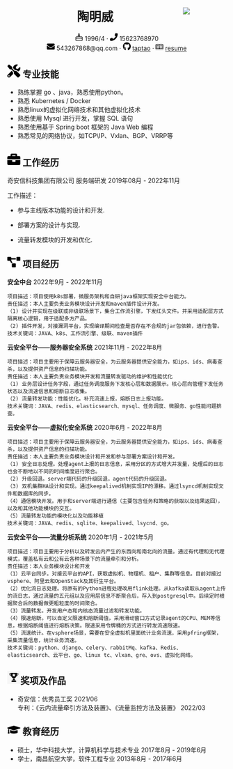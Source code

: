  <center>
     <h1>陶明威 <img align="right" src="assets/head.png" width="100px"></h1>  
     <div>
         <span>
           <img src="assets/birth.png" width="18px">
             1996/4
         </span>
         ·
         <span>
             <img src="assets/phone-solid.svg" width="18px">
             15623768970
         </span>      
   </div>
   <div>
         <span>
             <img src="assets/envelope-solid.svg" width="18px">
             543267868@qq.com
         </span>
         ·
         <span>
             <img src="assets/github-brands.svg" width="18px">
             <a href="https://github.com/taptao">taptao</a>
         </span>
       	 ·
         <span>
             <img src="assets/resume.jpeg" width="18px">
             <a href="https://taptao.github.io/">resume</a>
         </span>
     </div>
 </center>




## <img src="assets/tools-solid.svg" width="30px"> 专业技能
- 熟练掌握 go 、java，熟悉使用python。
- 熟悉 Kubernetes / Docker
- 熟悉linux的虚拟化网络技术和其他虚拟化技术
- 熟悉使用 Mysql 进行开发，掌握 SQL 语句
- 熟悉使用基于 Spring boot 框架的 Java Web 编程
- 熟悉常见的网络协议，如TCP\IP、Vxlan、BGP、VRRP等

## <img src="assets/briefcase-solid.svg" width="30px"> 工作经历
奇安信科技集团有限公司    服务端研发  2019年08月 - 2022年11月  

工作描述：  

- 参与主线版本功能的设计和开发. 

- 部署方案的设计与实现. 

- 流量转发模块的开发和优化. 

## <img src="assets/project-diagram-solid.svg" width="30px"> 项目经历

**安全中台**		2022年9月 \- 2022年11月

```
项目描述：项目使用k8s部署，微服务架构和自研java框架实现安全中台能力。
责任描述：本人主要负责业务模块设计开发和maven插件设计开发。
（1) 设计并实现在级联或非级联场景下，集合工作流引擎，下发红头文件。并采用适配层方式隔离核心逻辑，用于适配多方产品。
（2) 插件开发，对接漏洞平台，实现编译期间检查是否存在不合规的jar包依赖，进行告警。
技术关键词：JAVA、k8s、工作流引擎、级联、maven插件
```

**云安全平台——服务器安全系统**		2021年11月 \- 2022年8月

```
项目描述：项目主要用于保障云服务器安全，为云服务器提供安全能力，如ips、ids、病毒查杀，以及提供资产信息的扫描功能。
责任描述：本人主要负责业务模块开发和流量转发驱动的维护和性能优化
（1) 业务层设计任务字段，通过任务调度服务下发核心层和数据展示。核心层向管理下发任务状态以及流速信息和熔断日志收集。
（2) 流量转发功能：性能优化。补充流速上报，熔断日志上报功能。
技术关键词：JAVA、redis、elasticsearch、mysql、任务调度、微服务、go性能问题排查。
```

**云安全平台——虚拟化安全系统**		2020年6月 \- 2022年8月

```项目描述：项目主要用于保障云服务器安全，为云服务器提供安全能力，如ips、ids、病毒查杀。整体分为server层和agent层。
项目描述：项目主要用于保障云服务器安全，为云服务器提供安全能力，如ips、ids、病毒查杀，以及提供资产信息的扫描功能。
责任描述：本人主要负责业务模块设计和开发和参与部署方案设计和开发。
（1) 安全日志处理。处理agent上报的日志信息，采用分区的方式增大并发量，处理后的日志也会不断地以不同的时间维度进行聚合。
（2) 升级回退。server端代码的升级回退，agent代码的升级回退。
（3) 双机集群HA设计和实现。通过keepalived机制实现IP的漂移。通过lsyncd机制实现文件和数据库的同步。
（4）通信模块开发。用于和server端进行通信（主要包含任务和策略的获取以及结果返回），以及和其他功能模块的交互。
（5）流量转发功能的模块化以及功能移植
技术关键词：JAVA、redis、sqlite、keepalived、lsycnd、go。
```

**云安全平台——流量分析系统**		2020年1月 \- 2021年5月

```
项目描述：项目主要用于分析以及转发云内产生的东西向和南北向的流量。通过有代理和无代理模式，覆盖私有云和公有云各种场景下的流量牵引和分析。
责任描述：本人业务模块设计和开发
（1）云平台同步。对接云平台的API，获取虚拟机、物理机、租户、集群等信息。目前对接过vsphere、阿里云和OpenStack及其衍生平台。
（2）优化流日志处理。将原有的Python进程处理改用flink处理。从kafka读取从agent上传的流日志，通过流量的五元组以及应用层信息不断聚合后，存入到postgresql中。后续定时根据聚合后的数据做更粗粒度的时间聚合。
（3）流量转发。开发用户态和内核态流量过滤和转发功能。
（4）限速熔断。可以自定义限速和熔断阈值，采用滑动窗口方式记录agent的CPU、MEM等信息，根据熔断阈值进行熔断决策。限速采用令牌桶的方式进行转发流速限速。
（5）流速统计。在vsphere场景，需要在安全虚拟机里面统计业务流速，采用pfring框架，采集流量信息，统计业务流速。
技术关键词：python、django、celery、rabbitMq、kafka、Redis、elasticsearch、云平台、go、linux tc、vlxan、gre、ovs、虚拟化网络。
```


## <img src="assets/trophy.jpeg" width="30px">奖项及作品
- 奇安信：优秀员工奖  2021/06  
  专利：《云内流量牵引方法及装置》、《流量监控方法及装置》  2022/03  

## <img src="assets/graduation-cap-solid.svg" width="30px"> 教育经历
- 硕士，华中科技大学，计算机科学与技术专业	2017年8月 - 2019年6月
- 学士，南昌航空大学，软件工程专业	2013年8月 - 2017年6月

